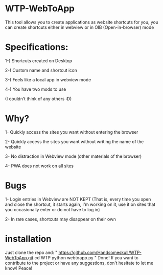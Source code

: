 # WTP-WebToApp
This tool allows you to create applications as website shortcuts for you, you can create shortcuts either in webview or in OIB (Open-in-browser) mode

# Specifications:
1-) Shortcuts created on Desktop

2-) Custom name and shortcut icon

3-) Feels like a local app in webview mode

4-) You have two mods to use

(I couldn't think of any others :D)

# Why?
1- Quickly access the sites you want without entering the browser

2- Quickly access the sites you want without writing the name of the website

3- No distraction in Webview mode (other materials of the browser)

4- PWA does not work on all sites

# Bugs
1- Login entries in Webview are NOT KEPT (That is, every time you open and close the shortcut, it starts again, I'm working on it, use it on sites that you occasionally enter or do not have to log in)

2- In rare cases, shortcuts may disappear on their own


# installation

Just clone the repo and:
"
https://github.com/Handsomeskull/WTP-WebToApp.git
cd WTP
python webtoapp.py
"
Done!
If you want to contribute to the project or have any suggestions, don't hesitate to let me know! Peace!
